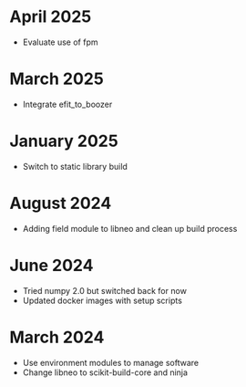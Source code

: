 # April 2025
- Evaluate use of fpm

# March 2025
- Integrate efit_to_boozer

# January 2025
- Switch to static library build

# August 2024
- Adding field module to libneo and clean up build process

# June 2024
- Tried numpy 2.0 but switched back for now
- Updated docker images with setup scripts

# March 2024
- Use environment modules to manage software
- Change libneo to scikit-build-core and ninja
